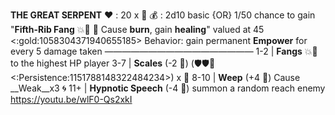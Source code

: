 **THE GREAT SERPENT**
:heart: : 20 x :busts_in_silhouette:
:moneybag: : 2d10 basic {OR} 1/50 chance to gain "**Fifth-Rib Fang** :boom::no_entry_sign: :twisted_rightwards_arrows: Cause __burn__, gain __healing__" valued at 45 <:gold:1058304371940655185>
Behavior: gain permanent __Empower__ for every 5 damage taken
—————————————————
1-2   | **Fangs** :boom::dart: to the highest HP player
3-7   | **Scales** (-2 :game_die:) (:shield::shield::twisted_rightwards_arrows: <:Persistence:1151788148322484234>) x :busts_in_silhouette:
8-10 | **Weep** (+4 :game_die:) Cause __Weak__x3 :cyclone: 
11+   | **Hypnotic Speech** (-4 :game_die:) summon a random reach enemy
https://youtu.be/wlF0-Qs2xkI
